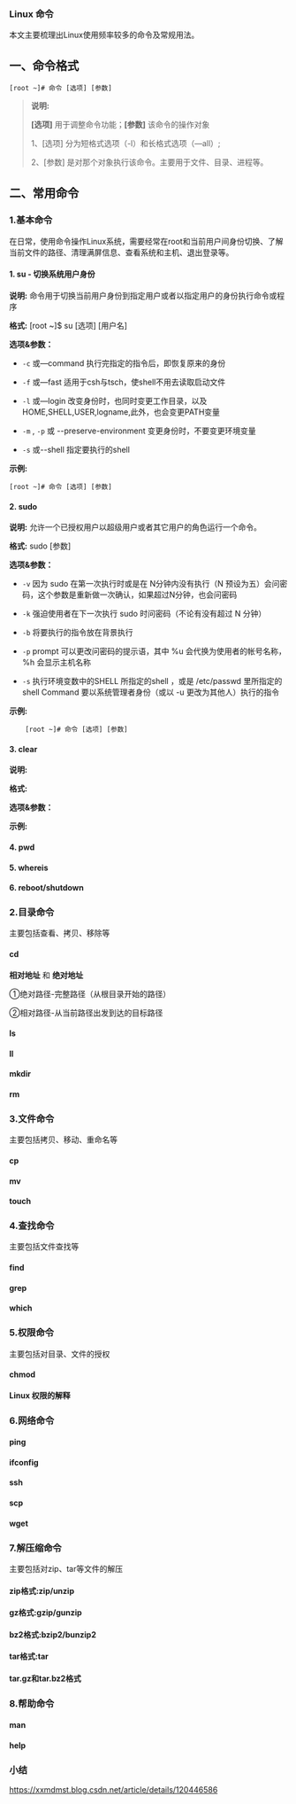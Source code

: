 ### Linux 命令 ###

本文主要梳理出Linux使用频率较多的命令及常规用法。

## 一、命令格式 ##

```Shell
[root ~]# 命令 [选项] [参数]
```

> **说明:**
>
> **[选项]** 用于调整命令功能；**[参数]** 该命令的操作对象
>
> 1、[选项] 分为短格式选项（-l）和长格式选项（—all）;
>
> 2、[参数] 是对那个对象执行该命令。主要用于文件、目录、进程等。

## 二、常用命令 ##

### 1.基本命令 ###

在日常，使用命令操作Linux系统，需要经常在root和当前用户间身份切换、了解当前文件的路径、清理满屏信息、查看系统和主机、退出登录等。

#### 1. su - 切换系统用户身份 ####

**说明:**  命令用于切换当前用户身份到指定用户或者以指定用户的身份执行命令或程序

**格式:**  [root ~]$ su [选项] [用户名]

**选项&参数：**

- `-c` 或—command 执行完指定的指令后，即恢复原来的身份

- `-f` 或—fast 适用于csh与tsch，使shell不用去读取启动文件

- `-l` 或—login 改变身份时，也同时变更工作目录，以及HOME,SHELL,USER,logname,此外，也会变更PATH变量

- `-m` , `-p` 或 --preserve-environment 变更身份时，不要变更环境变量

- `-s` 或--shell 指定要执行的shell

**示例:**

```shell
[root ~]# 命令 [选项] [参数] 
```

#### 2. sudo ####

**说明:** 允许一个已授权用户以超级用户或者其它用户的角色运行一个命令。

**格式:** sudo [参数]

**选项&参数：**

- `-v` 因为 sudo 在第一次执行时或是在 N分钟内没有执行（N 预设为五）会问密码，这个参数是重新做一次确认，如果超过N分钟，也会问密码

- `-k` 强迫使用者在下一次执行 sudo 时问密码（不论有没有超过 N 分钟）

- `-b` 将要执行的指令放在背景执行

- `-p` prompt 可以更改问密码的提示语，其中 %u 会代换为使用者的帐号名称，%h 会显示主机名称

- `-s` 执行环境变数中的SHELL 所指定的shell ，或是 /etc/passwd 里所指定的 shell Command 要以系统管理者身份（或以 -u 更改为其他人）执行的指令

**示例:**

```shell
	[root ~]# 命令 [选项] [参数] 
```

#### 3. clear ####

**说明:**

**格式:**

**选项&参数：**

**示例:**

#### 4. pwd ####

#### 5. whereis ####

#### 6. reboot/shutdown ####

### 2.目录命令 ###

主要包括查看、拷贝、移除等

#### cd ####

**相对地址** 和 **绝对地址**

①绝对路径-完整路径（从根目录开始的路径）

②相对路径-从当前路径出发到达的目标路径

#### ls ####

#### ll ####

#### mkdir ####

#### rm ####



### 3.文件命令 ###

主要包括拷贝、移动、重命名等

#### cp ####

#### mv ####

#### touch

### 4.查找命令 ###

主要包括文件查找等

#### find ####

#### grep ####

#### which ####

### 5.权限命令 ###

主要包括对目录、文件的授权

#### chmod ####

**Linux 权限的解释**

### 6.网络命令 ###

#### ping ####

#### ifconfig ####

#### ssh ####

#### scp ####

#### wget

### 7.解压缩命令 ###

主要包括对zip、tar等文件的解压

#### zip格式:zip/unzip ####

#### gz格式:gzip/gunzip ####

#### bz2格式:bzip2/bunzip2 ####

#### tar格式:tar ####

#### tar.gz和tar.bz2格式 ####

### 8.帮助命令 ###

#### man ####

#### help ####

### 小结 ###

<https://xxmdmst.blog.csdn.net/article/details/120446586>
